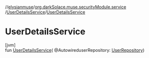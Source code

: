 //[elysianmuse](../../../index.md)/[org.darkSolace.muse.securityModule.service](../index.md)
/[UserDetailsService](index.md)/[UserDetailsService](-user-details-service.md)

# UserDetailsService

[jvm]\
fun [UserDetailsService](-user-details-service.md)(
@AutowireduserRepository: [UserRepository](../../org.darkSolace.muse.userModule.repository/-user-repository/index.md))
